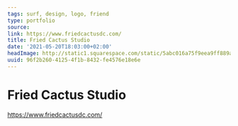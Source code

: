 ```yaml
---
tags: surf, design, logo, friend
type: portfolio
source:
link: https://www.friedcactusdc.com/
title: Fried Cactus Studio
date: '2021-05-20T18:03:00+02:00'
headImage: http://static1.squarespace.com/static/5abc016a75f9eea9ff889ac5/t/60212a9fbe1da5566afce7a9/1612786337618/FC_FAVICON-01.png?format=1500w
uuid: 96f2b260-4125-4f1b-8432-fe4576e18e6e
---
```


# Fried Cactus Studio
https://www.friedcactusdc.com/
